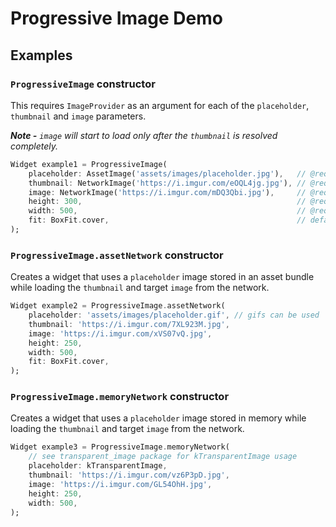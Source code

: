 # Progressive Image Demo

## Examples

### `ProgressiveImage` constructor

This requires `ImageProvider` as an argument for each of the `placeholder`, `thumbnail` and `image` parameters.

***Note -** `image` will start to load only after the `thumbnail` is resolved completely.*

```dart
Widget example1 = ProgressiveImage(
    placeholder: AssetImage('assets/images/placeholder.jpg'),   // @required
    thumbnail: NetworkImage('https://i.imgur.com/eOQL4jg.jpg'), // @required
    image: NetworkImage('https://i.imgur.com/mDQ3Qbi.jpg'),     // @required
    height: 300,                                                // @required
    width: 500,                                                 // @required
    fit: BoxFit.cover,                                          // default BoxFit.fill
);
```


### `ProgressiveImage.assetNetwork` constructor

Creates a widget that uses a `placeholder` image stored in an asset bundle while loading the `thumbnail` and target `image` from the network.

```dart
Widget example2 = ProgressiveImage.assetNetwork(
    placeholder: 'assets/images/placeholder.gif', // gifs can be used
    thumbnail: 'https://i.imgur.com/7XL923M.jpg',
    image: 'https://i.imgur.com/xVS07vQ.jpg',
    height: 250,
    width: 500,
    fit: BoxFit.cover,
);
```

### `ProgressiveImage.memoryNetwork` constructor

Creates a widget that uses a `placeholder` image stored in memory while loading the `thumbnail` and target `image` from the network.

```dart
Widget example3 = ProgressiveImage.memoryNetwork(
    // see transparent_image package for kTransparentImage usage
    placeholder: kTransparentImage, 
    thumbnail: 'https://i.imgur.com/vz6P3pD.jpg',
    image: 'https://i.imgur.com/GL54OhH.jpg',
    height: 250,
    width: 500,
);
```